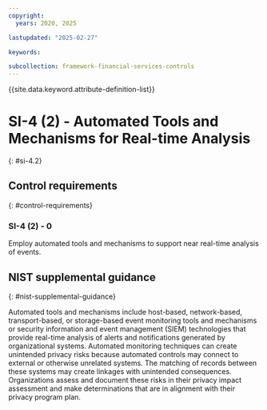 ```yaml
---
copyright:
  years: 2020, 2025

lastupdated: "2025-02-27"

keywords:

subcollection: framework-financial-services-controls
---
```


{{site.data.keyword.attribute-definition-list}}

# SI-4 (2) -  Automated Tools and Mechanisms for Real-time Analysis
{: #si-4.2}

## Control requirements
{: #control-requirements}



### SI-4 (2) - 0


Employ automated tools and mechanisms to support near real-time analysis of events.












## NIST supplemental guidance
{: #nist-supplemental-guidance}

Automated tools and mechanisms include host-based, network-based, transport-based, or storage-based event monitoring tools and mechanisms or security information and event management (SIEM) technologies that provide real-time analysis of alerts and notifications generated by organizational systems. Automated monitoring techniques can create unintended privacy risks because automated controls may connect to external or otherwise unrelated systems. The matching of records between these systems may create linkages with unintended consequences. Organizations assess and document these risks in their privacy impact assessment and make determinations that are in alignment with their privacy program plan.
